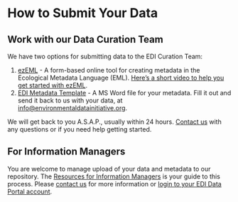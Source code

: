 # How to Submit Your Data

## Work with our Data Curation Team

We have two options for submitting data to the EDI Curation Team:

1. [ezEML](https://ezeml.edirepository.org/eml/) - A form-based online tool for creating metadata in the Ecological Metadata Language (EML). [Here’s a short video to help you get started with ezEML](https://www.youtube.com/watch?v=lhtq7iSQIyM).
2. [EDI Metadata Template](https://environmentaldatainitiative.files.wordpress.com/2021/03/edi_metadata_template.docx) - A MS Word file for your metadata. Fill it out and send it back to us with your data, at [info@environmentaldatainitiative.org](mailto:info@environmentaldatainitiative.org).

We will get back to you A.S.A.P., usually within 24 hours. [Contact us](https://web-x.edirepository.org/support/contact-us) with any questions or if you need help getting started.

## For Information Managers

You are welcome to manage upload of your data and metadata to our repository. The [Resources for Information Managers](https://web-x.edirepository.org/resources/resources-for-information-managers) is your guide to this process. Please [contact us](https://web-x.edirepository.org/support/contact-us) for more information or [login to your EDI Data Portal account](https://portal.edirepository.org/nis/login.jsp).
